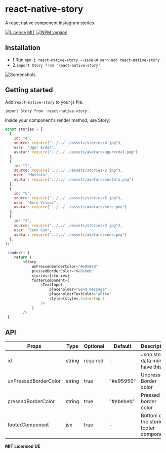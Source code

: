 # react-native-story

A react native component instagram stories

[![License MIT](http://img.shields.io/badge/license-MIT-orange.svg?style=flat)](https://raw.githubusercontent.com/ue/react-native-story/master/LICENSE)
[ ![NPM version](http://img.shields.io/npm/v/react-native-story.svg?style=flat)](https://www.npmjs.com/package/react-native-story)

## Installation

- 1.Run `npm i react-native-story --save` or `yarn add react-native-story`
- 2.`import Story from 'react-native-story'`

![Screenshots](https://media.giphy.com/media/8hYcFmrQgOJVK8FHRB/giphy.gif)

## Getting started

Add `react-native-story` to your js file.

`import Story from 'react-native-story'`

Inside your component's render method, use Story:

```javascript
const stories = [
  {
    id: "4",
    source: require("../../../assets/stories/4.jpg"),
    user: "Ugur Erdal",
    avatar: require("../../../assets/avatars/ugurerdal.png")
  },
  {
    id: "2",
    source: require("../../../assets/stories/2.jpg"),
    user: "Mustafa",
    avatar: require("../../../assets/avatars/mustafa.png")
  },
  {
    id: "5",
    source: require("../../../assets/stories/5.jpg"),
    user: "Emre Yilmaz",
    avatar: require("../../../assets/avatars/emre.png")
  },
  {
    id: "3",
    source: require("../../../assets/stories/3.jpg"),
    user: "Cenk Gun",
    avatar: require("../../../assets/avatars/cenk.png")
  },
];

 render() {
	return (
		<Story
			unPressedBorderColor="#e95950"
			pressedBorderColor="#ebebeb"
			stories={stories}
			footerComponent={
				<TextInput
					placeholder="Send message"
					placeholderTextColor="white"
					style={styles.footerInput
				/>
			}
		/>
 }

```

## API

| Props                | Type   | Optional | Default   | Description                            |
| -------------------- | ------ | -------- | --------- | -------------------------------------- |
| id                   | string | required | -         | Json story data must have this         |
| unPressedBorderColor | string | true     | "#e95950" | Unpressed Border color                 |
| pressedBorderColor   | string | true     | "#ebebeb" | Pressed border color                   |
| footerComponent      | jsx    | true     | -         | Bottom of the stories footer component |

**MIT Licensed UE**
